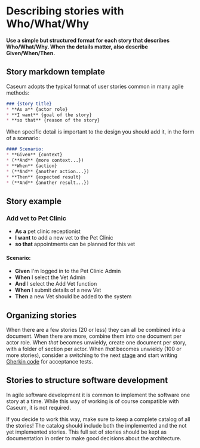 # Describing stories with Who/What/Why

**Use a simple but structured format for each story that describes Who/What/Why. When the details matter, also describe Given/When/Then.**

## Story markdown template
Caseum adopts the typical format of user stories common in many agile methods:

```markdown
### {story title}
* **As a** {actor role}
* **I want** {goal of the story}
* **so that** {reason of the story}
```

When specific detail is important to the design you should add it, in the form of a scenario:

```markdown
#### Scenario:
* **Given** {context}
* (**And** {more context...})
* **When** {action}
* (**And** {another action...})
* **Then** {expected result}
* (**And** {another result...})
```

## Story example

### Add vet to Pet Clinic
* **As a** pet clinic receptionist
* **I want** to add a new vet to the Pet Clinic
* **so that** appointments can be planned for this vet

#### Scenario:
* **Given** I'm logged in to the Pet Clinic Admin
* **When** I select the Vet Admin
* **And** I select the Add Vet function
* **When** I submit details of a new Vet
* **Then** a new Vet should be added to the system

## Organizing stories

When there are a few stories (20 or less) they can all be combined into a document. When there are more, combine them into one document per actor role. When _that_ becomes unwieldy, create one document per story, with a folder of section per actor. When _that_ becomes unwieldy (100 or more stories), consider a switching to the next [stage](../guides/stages.md) and start writing [Gherkin code](gherkin-code.md) for acceptance tests.

## Stories to structure software development

In agile software development it is common to implement the software one story at a time. While this way of working is of course compatible with Caseum, it is not required.

If you decide to work this way, make sure to keep a complete catalog of all the stories! The catalog should include both the implemented and the not yet implemented stories. This full set of stories should be kept as documentation in order to make good decisions about the architecture.
